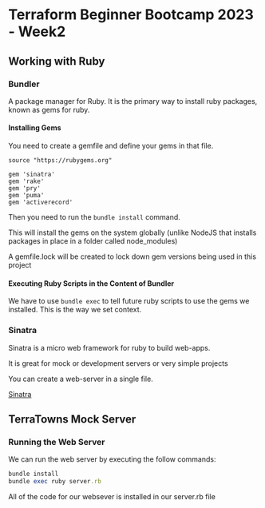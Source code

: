 # Terraform Beginner Bootcamp 2023 - Week2

## Working with Ruby

### Bundler

A package manager for Ruby. It is the primary way to install ruby packages, known as gems for ruby.

#### Installing Gems

You need to create a gemfile and define your gems in that file.

```Gemfile
source "https://rubygems.org"

gem 'sinatra'
gem 'rake'
gem 'pry'
gem 'puma'
gem 'activerecord'

```
Then you need to run the `bundle install` command.

This will install the gems on the system globally (unlike NodeJS that installs packages in place in a folder called node_modules)

A gemfile.lock will be created to lock down gem versions being used in this project

#### Executing Ruby Scripts in the Content of Bundler

We have to use `bundle exec` to tell future ruby scripts to use the gems we installed. This is the way we set context.

### Sinatra 

Sinatra is a micro web framework for ruby to build web-apps. 

It is great for mock or development servers or very simple projects

You can create a web-server in a single file.

[Sinatra](https://sinatrarb.com)

## TerraTowns Mock Server

### Running the Web Server

We can run the web server by executing the follow commands:

```rb
bundle install
bundle exec ruby server.rb
```

All of the code for our websever is installed in our server.rb file
